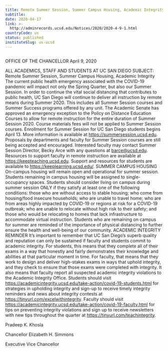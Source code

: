 ```yaml
---
title: Remote Summer Session, Summer Campus Housing, Academic Integrity
subtitle: 
date: 2020-04-17
link: >-
  http://adminrecords.ucsd.edu/Notices/2020/2020-4-9-1.html
countryCode: us
status: published
instituteSlug: us-ucsd
---
```

![]()

OFFICE OF THE CHANCELLOR April 9, 2020

ALL ACADEMICS, STAFF AND STUDENTS AT UC SAN DIEGO SUBJECT: Remote Summer Session, Summer Campus Housing, Academic Integrity The current public health emergency associated with the COVID-19 pandemic will impact not only the Spring Quarter, but also our Summer Session. In order to continue the vital social distancing that contributes to public health, UC San Diego will continue to deliver all instruction by remote means during Summer 2020. This includes all Summer Session courses and Summer Success programs offered by any unit. The Academic Senate has approved an emergency exception to the Policy on Distance Education Courses to allow for remote instruction for the entire duration of Summer Session 2020. Course materials fees will not be applied to Summer Session courses. Enrollment for Summer Session for UC San Diego students begins April 13. More information is available at https://summersession.ucsd.edu. Proposals by departments and faculty for Summer Session courses are still being accepted and encouraged. Interested faculty may contact Summer Session Director, Becky Arce with any questions at barce@ucsd.edu. Resources to support faculty in remote instruction are available at https://keepteaching.ucsd.edu. Support and resources for students are available to https://keeplearning.ucsd.edu/. SUMMER CAMPUS HOUSING On-campus housing will remain open and operational for summer session. Students remaining in campus housing will be assigned to single-occupancy spaces. Students should consider living on campus during summer session ONLY if they satisfy at least one of the following conditions: those who are without access to stable housing; who come from housing/food insecure households; who are unable to travel home; who are from areas highly impacted by COVID-19 or regions at risk for a COVID-19 outbreak; who are unable to relocate without high risk to their safety; and those who would be relocating to homes that lack infrastructure to accommodate virtual instruction. Students who are remaining on campus for summer are reminded of the importance of physical distancing to further ensure the health and well-being of our community. ACADEMIC INTEGRITY REMINDER It’s important to remember that UC San Diego’s superb quality and reputation can only be sustained if faculty and students commit to academic integrity. For students, this means that they complete all of their exams in a way that honestly and fairly demonstrates their knowledge and abilities at that particular moment in time. For faculty, that means that they work to design and deliver high-stakes exams in ways that uphold integrity, and they check to ensure that those exams were completed with integrity. It also means that faculty report all suspected academic integrity violations to the Academic Integrity Office. Students should visit https://academicintegrity.ucsd.edu/take-action/covid-19-students.html for strategies in upholding integrity and sign-up to receive timely integrity reminders and news about integrity contests at https://tinyurl.com/excelwithintegrity. Faculty should visit https://academicintegrity.ucsd.edu/take-action/covid-19-faculty.html for tips on preventing integrity violations and sign up to receive newsletters with new tips throughout the quarter at https://tinyurl.com/teachintegrity.



Pradeep K. Khosla

Chancellor Elizabeth H. Simmons

Executive Vice Chancellor
